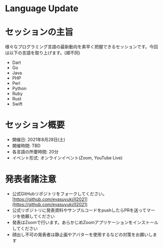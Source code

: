 Language Update
====

# セッションの主旨

様々なプログラミング言語の最新動向を素早く把握できるセッションです。今回は以下の言語を取り上げます。(順不同)

- Dart
- Go
- Java
- PHP
- Perl
- Python
- Ruby
- Rust
- Swift

# セッション概要

- 開催日: 2021年8月28日(土)
- 開催時間: TBD
- 各言語の所要時間: 20分
- イベント形式: オンラインイベント(Zoom, YouTube Live)

# 発表者諸注意

- 公式GitHubリポジトリをフォークしてください。[https://github.com/eyasuyuki/ll2021](https://github.com/eyasuyuki/ll2021)
- 公式リポジトリに発表資料やサンプルコードをpushしたらPRを送ってマージを依頼してください
- 発表はZoomで行います。あらかじめZoomアプリケーションをインストールしてください
- 顔出し不可の発表者は静止画やアバターを使用するなどの対策をお願いします


